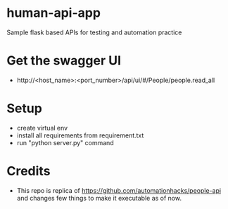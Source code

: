 # human-api-app
Sample flask based APIs for testing and automation practice


# Get the swagger UI
- http://<host_name>:<port_number>/api/ui/#/People/people.read_all

# Setup

- create virtual env
- install all requirements from requirement.txt
- run "python server.py" command 


# Credits
- This repo is replica of https://github.com/automationhacks/people-api and changes few things to make it executable as of now.